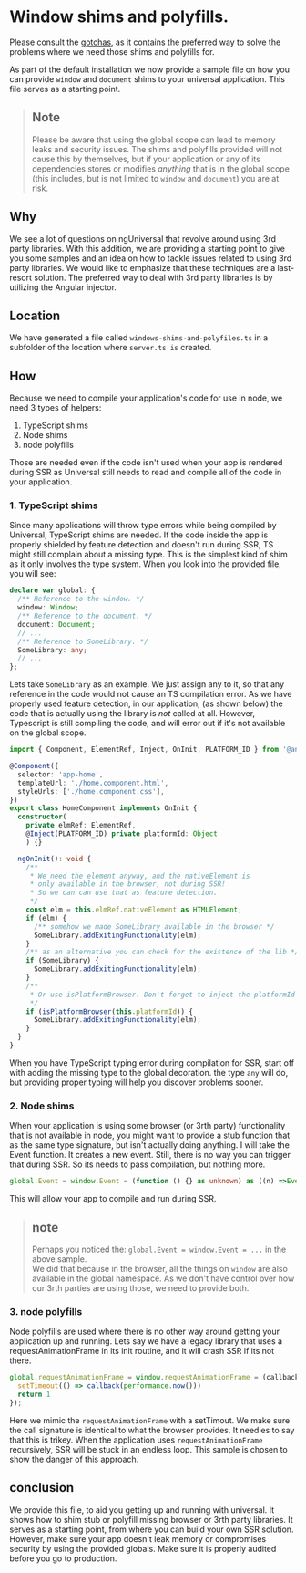 # Window shims and polyfills.

Please consult the [gotchas](./gotchas.md), as it contains the preferred way to solve the problems where we need those shims and polyfills for.

As part of the default installation we now provide a sample file on how you can provide `window` and `document` shims to your universal application. This file serves as a starting point.

> ## Note
> Please be aware that using the global scope can lead to memory leaks and security issues.
> The shims and polyfills provided will not cause this by themselves, but if your application or any of its dependencies
> stores or modifies _anything_ that is in the global scope (this includes, but is not limited to `window` and `document`) you are at risk.


## Why

We see a lot of questions on ngUniversal that revolve around using 3rd party libraries. With this addition, we are providing a starting point to give you some samples and an idea on how to tackle issues related to using 3rd party libraries. We would like to emphasize that these techniques are a last-resort solution. The preferred way to deal with 3rd party libraries is by utilizing the Angular injector.

## Location

We have generated a file called `windows-shims-and-polyfiles.ts` in a subfolder of the location where `server.ts is` created.

## How

Because we need to compile your application's code for use in node, we need 3 types of helpers:
1. TypeScript shims
2. Node shims
3. node polyfills

Those are needed even if the code isn't used when your app is rendered during SSR as Universal still needs to read and compile all of the code in your application.

### 1. TypeScript shims

Since many applications will throw type errors while being compiled by Universal, TypeScript shims are needed. If the code inside the app is properly shielded by feature detection and doesn't run during SSR, TS might still complain about a missing type. This is the simplest kind of shim as it only involves the type system. When you look into the provided file, you will see:

```typescript
declare var global: {
  /** Reference to the window. */
  window: Window;
  /** Reference to the document. */
  document: Document;
  // ...
  /** Reference to SomeLibrary. */
  SomeLibrary: any;
  // ...
};
```

Lets take `SomeLibrary` as an example. We just assign any to it, so that any reference in the code would not cause an TS compilation error. As we have properly used feature detection, in our application, (as shown below) the code that is actually using the library is _not_ called at all. However, Typescript is still compiling the code, and will error out if it's not available on the global scope.

```typescript
import { Component, ElementRef, Inject, OnInit, PLATFORM_ID } from '@angular/core';

@Component({
  selector: 'app-home',
  templateUrl: './home.component.html',
  styleUrls: ['./home.component.css'],
})
export class HomeComponent implements OnInit {
  constructor(
    private elmRef: ElementRef,
    @Inject(PLATFORM_ID) private platformId: Object
    ) {}

  ngOnInit(): void {
    /**
     * We need the element anyway, and the nativeElement is
     * only available in the browser, not during SSR!
     * So we can can use that as feature detection.
     */
    const elm = this.elmRef.nativeElement as HTMLElement;
    if (elm) {
      /** somehow we made SomeLibrary available in the browser */
      SomeLibrary.addExitingFunctionality(elm);
    }
    /** as an alternative you can check for the existence of the lib */
    if (SomeLibrary) {
      SomeLibrary.addExitingFunctionality(elm);
    }
    /**
     * Or use isPlatformBrowser. Don't forget to inject the platformId then.
     */
    if (isPlatformBrowser(this.platformId)) {
      SomeLibrary.addExitingFunctionality(elm);
    }    
  }
}
```

When you have TypeScript typing error during compilation for SSR, start off with adding the missing type to the global decoration. the type `any` will do, but providing proper typing will help you discover problems sooner.

### 2. Node shims 

When your application is using some browser (or 3rth party) functionality that is not available in node, you might want to provide a stub function that as the same type signature, but isn't actually doing anything. I will take the Event function. It creates a new event. Still, there is no way you can trigger that during SSR. So its needs to pass compilation, but nothing more.

```typescript
global.Event = window.Event = (function () {} as unknown) as ((n) =>Event);
```

This will allow your app to compile and run during SSR. 

> ## note
> Perhaps you noticed the: `global.Event = window.Event = ...` in the above sample.  
> We did that because in the browser, all the things on `window` are also available in the global namespace. As we don't have control over how our 3rth parties are using those, we need to provide both.

### 3. node polyfills

Node polyfills are used where there is no other way around getting your application up and running. Lets say we have a legacy library that uses a requestAnimationFrame in its init routine, and it will crash SSR if its not there.

```typescript
global.requestAnimationFrame = window.requestAnimationFrame = (callback: FrameRequestCallback) => {
  setTimeout(() => callback(performance.now()))
  return 1
});
```

Here we mimic the `requestAnimationFrame` with a setTimout. We make sure the call signature is identical to what the browser provides. It needles to say that this is trikey. When the application uses `requestAnimationFrame` recursively, SSR will be stuck in an endless loop. This sample is chosen to show the danger of this approach.


## conclusion

We provide this file, to aid you getting up and running with universal. It shows how to shim stub or polyfill missing browser or 3rth party libraries. It serves as a starting point, from where you can build your own SSR solution. However, make sure your app doesn't leak memory or compromises security by using the provided globals. Make sure it is properly audited before you go to production.